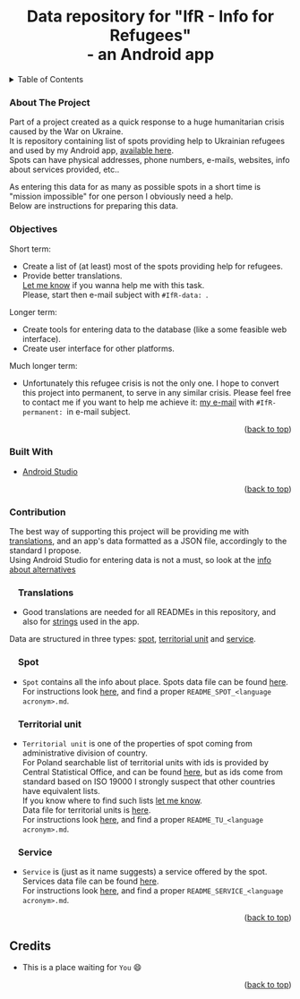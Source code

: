 <h1 align="center">Data repository for "IfR - Info for Refugees"<br>- an Android app</h1>

<!-- TABLE OF CONTENTS -->
<details>
  <summary>Table of Contents</summary>
  <ol>
    <li><a href="#about-the-project">About The Project</a></li>
    <li><a href="#objectives">Objectives</a></li>
    <li><a href="#built-with">Built With</a></li>
    <li><a href="#contribution">Contribution</a>
    <ol>
    <li><a href="#translations">&nbsp;&nbsp;&nbsp;&nbsp;Translations</a></li>
    <li><a href="#spot">&nbsp;&nbsp;&nbsp;&nbsp;Spot</a></li>
    <li><a href="#territorial-unit">&nbsp;&nbsp;&nbsp;&nbsp;Territorial unit</a></li>
    <li><a href="#service">&nbsp;&nbsp;&nbsp;&nbsp;Service</a></li>
    </ol></li>
    <li><a href="#credits">Credits</a></li>
  </ol>
</details>

<!-- ABOUT THE PROJECT -->

### About The Project

Part of a project created as a quick response to a huge humanitarian crisis caused by the War on Ukraine.<br>
It is repository containing list of spots providing help to Ukrainian refugees and used by my Android app, [available here](https://play.google.com/store/apps/details?id=eu.adamgiergun.infoforukrainianrefugees).<br>
Spots can have physical addresses, phone numbers, e-mails, websites, info about services provided, etc..

As entering this data for as many as possible spots in a short time is "mission impossible" for one person I obviously need a help.<br>
Below are instructions for preparing this data.

### Objectives

Short term:
* Create a list of (at least) most of the spots providing help for refugees.<br>
* Provide better translations.<br>
  [Let me know](mailto:adam.giergun@gmail.com) if you wanna help me with this task.<br>
  Please, start then e-mail subject with `#IfR-data: `.

Longer term:
* Create tools for entering data to the database (like a some feasible web interface).
* Create user interface for other platforms.

Much longer term:
* Unfortunately this refugee crisis is not the only one. I hope to convert this project into permanent, to serve in any similar crisis. Please feel free to contact me if you want to help me achieve it: [my e-mail](mailto:adam.giergun@gmail.com) with `#IfR-permanent: `in e-mail subject.

<p align="right">(<a href="#top">back to top</a>)</p>

### Built With

* [Android Studio](https://developer.android.com/studio)

<p align="right">(<a href="#top">back to top</a>)</p>

<!-- CONTRIBUTION -->

### Contribution

The best way of supporting this project will be providing me with [translations](https://github.com/AdamGiergun/IfR-data#translations), and an app's data formatted as a JSON file, accordingly to the standard I propose.<br>
Using Android Studio for entering data is not a must, so look at the [info about alternatives](https://github.com/AdamGiergun/IfR-data/issues/1)

### &nbsp;&nbsp;&nbsp;&nbsp;Translations
* Good translations are needed for all READMEs in this repository, and also for [strings](https://github.com/AdamGiergun/IfR-data/blob/main/data/strings.xml) used in the app.

Data are structured in three types: [spot](https://github.com/AdamGiergun/IfR-data#spot), [territorial unit](https://github.com/AdamGiergun/IfR-data#territorial-unit) and [service](https://github.com/AdamGiergun/IfR-data#service).

### &nbsp;&nbsp;&nbsp;&nbsp;Spot
* `Spot` contains all the info about place.
  Spots data file can be found [here](https://github.com/AdamGiergun/IfR-data/blob/main/data/spots.json).<br>
  For instructions look [here](https://github.com/AdamGiergun/IfR-data/tree/main/instructions), and find a proper `README_SPOT_<language acronym>.md`.
  
### &nbsp;&nbsp;&nbsp;&nbsp;Territorial unit
* `Territorial unit` is one of the properties of spot coming from administrative division of country.<br>
  For Poland searchable list of territorial units with ids is provided by Central Statistical Office, and can be found [here](https://eteryt.stat.gov.pl/eTeryt/rejestr_teryt/udostepnianie_danych/baza_teryt/uzytkownicy_indywidualni/wyszukiwanie/wyszukiwanie.aspx?contrast=default),
  but as ids come from standard based on ISO 19000 I strongly suspect that other countries have equivalent lists.<br>
  If you know where to find such lists [let me know](https://github.com/AdamGiergun/IfR-data/issues/2). <br>
  Data file for territorial units is [here](https://github.com/AdamGiergun/IfR-data/blob/main/data/territorialUnits.json). <br>
  For instructions look [here](https://github.com/AdamGiergun/IfR-data/tree/main/instructions), and find a proper `README_TU_<language acronym>.md`.

###  &nbsp;&nbsp;&nbsp;&nbsp;Service  
* `Service` is (just as it name suggests) a service offered by the spot.<br>
  Services data file can be found [here](https://github.com/AdamGiergun/IfR-data/blob/main/data/services.json). <br>
  For instructions look [here](https://github.com/AdamGiergun/IfR-data/tree/main/instructions), and find a proper `README_SERVICE_<language acronym>.md`.
  
<p align="right">(<a href="#top">back to top</a>)</p>

<!-- ACKNOWLEDGMENTS -->

## Credits

* This is a place waiting for `You` :smile:

<p align="right">(<a href="#top">back to top</a>)</p>
